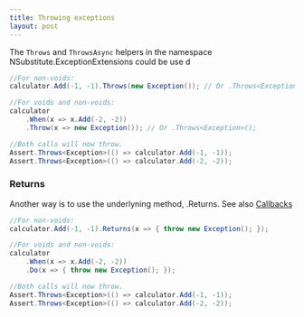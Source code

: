 ```yaml
---
title: Throwing exceptions
layout: post
---
```


The `Throws` and `ThrowsAsync` helpers in the namespace NSubstitute.ExceptionExtensions could be use d

<!--
```requiredcode
public interface ICalculator { int Add(int a, int b); }
ICalculator calculator;
[SetUp] public void SetUp() { calculator = Substitute.For<ICalculator>(); }
```
-->


```csharp
//For non-voids:
calculator.Add(-1, -1).Throws(new Exception()); // Or .Throws<Exception>();

//For voids and non-voids:
calculator
    .When(x => x.Add(-2, -2))
    .Throw(x => new Exception()); // Or .Throws<Exception>();

//Both calls will now throw.
Assert.Throws<Exception>(() => calculator.Add(-1, -1));
Assert.Throws<Exception>(() => calculator.Add(-2, -2));
```


### Returns
Another way is to use the underlyning method, .Returns. See also [Callbacks](/help/callbacks) 

<!--
```requiredcode
public interface ICalculator { int Add(int a, int b); }
ICalculator calculator;
[SetUp] public void SetUp() { calculator = Substitute.For<ICalculator>(); }
```
-->

```csharp
//For non-voids:
calculator.Add(-1, -1).Returns(x => { throw new Exception(); });

//For voids and non-voids:
calculator
    .When(x => x.Add(-2, -2))
    .Do(x => { throw new Exception(); });

//Both calls will now throw.
Assert.Throws<Exception>(() => calculator.Add(-1, -1));
Assert.Throws<Exception>(() => calculator.Add(-2, -2));
```
